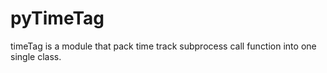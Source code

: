 # pyTimeTag

timeTag is a module that pack time track subprocess call function into one single class.
